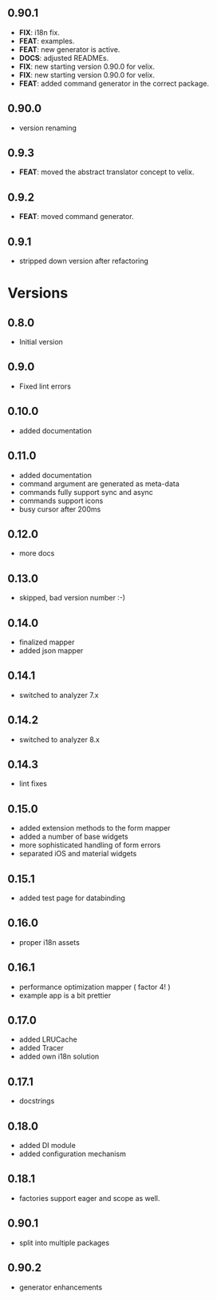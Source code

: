 ## 0.90.1

- **FIX**: i18n fix.
- **FEAT**: examples.
- **FEAT**: new generator is active.
- **DOCS**: adjusted READMEs.
- **FIX**: new starting version 0.90.0 for velix.
- **FIX**: new starting version 0.90.0 for velix.
- **FEAT**: added command generator in the correct package.

## 0.90.0

- version renaming

## 0.9.3

 - **FEAT**: moved the abstract translator concept to velix.

## 0.9.2

 - **FEAT**: moved command generator.

## 0.9.1

 - stripped down version after refactoring

# Versions

## 0.8.0

- Initial version

## 0.9.0

- Fixed lint errors

## 0.10.0

- added documentation

## 0.11.0

- added documentation
- command argument are generated as meta-data
- commands fully support sync and async
- commands support icons
- busy cursor after 200ms

## 0.12.0

- more docs

## 0.13.0

- skipped, bad version number :-)

## 0.14.0

- finalized mapper
- added json mapper

## 0.14.1

- switched to analyzer 7.x

## 0.14.2

- switched to analyzer 8.x

## 0.14.3

- lint fixes

## 0.15.0

- added extension methods to the form mapper
- added a number of base widgets
- more sophisticated handling of form errors
- separated iOS and material widgets

## 0.15.1

- added test page for databinding

## 0.16.0

- proper i18n assets

## 0.16.1

- performance optimization mapper ( factor 4! )
- example app is a bit prettier

## 0.17.0

- added LRUCache
- added Tracer
- added own i18n solution

## 0.17.1

- docstrings

## 0.18.0

- added DI module
- added configuration mechanism

## 0.18.1

- factories support eager and scope as well.

## 0.90.1

- split into multiple packages

## 0.90.2

- generator enhancements
